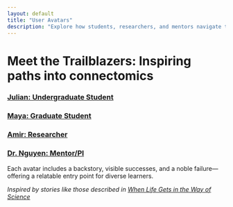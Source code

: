 ```yaml
---
layout: default
title: "User Avatars"
description: "Explore how students, researchers, and mentors navigate their paths into neuroscience."
---
```


<div class="main-content">
  <div class="hero hero-spaced hero-rounded">
    <div class="hero-content">
      <h1 class="hero-title-impact">Meet the Trailblazers<span>: Inspiring paths into connectomics</span></h1>
    </div>
  </div>

  <section class="section">
    <div class="cards-grid">
      <a href="{{ '/avatars/undergradstudent' | relative_url }}" class="card text-center">
        <h3 class="card-title">Julian: Undergraduate Student</h3>
      </a>
      <a href="{{ '/avatars/gradstudent' | relative_url }}" class="card text-center">
        <h3 class="card-title">Maya: Graduate Student</h3>
      </a>
      <a href="{{ '/avatars/researcher' | relative_url }}" class="card text-center">
        <h3 class="card-title">Amir: Researcher</h3>
      </a>
      <a href="{{ '/avatars/mentor' | relative_url }}" class="card text-center">
        <h3 class="card-title">Dr. Nguyen: Mentor/PI</h3>
      </a>
    </div>
  </section>

  <section class="section">
    <p>Each avatar includes a backstory, visible successes, and a noble failure—offering a relatable entry point for diverse learners.</p>
    <p><em>Inspired by stories like those described in <a href="https://www.molbiolcell.org/doi/10.1091/mbc.E24-09-0416">When Life Gets in the Way of Science</a></em></p>
  </section>
</div>
